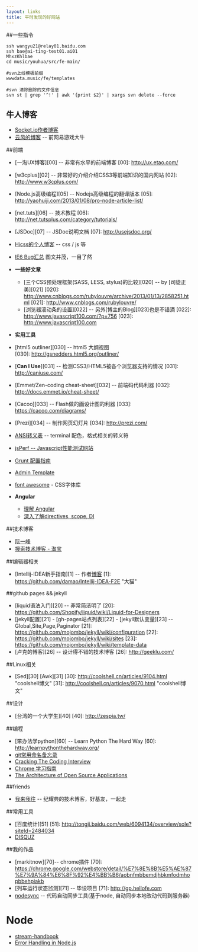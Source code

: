 ```yaml
---
layout: links
title: 平时发现的好网站
---
```

##一些指令

    ssh wangyu21@relay01.baidu.com
    ssh bae@ai-ting-test01.ai01
    MhxzKhlbae
    cd music/youhua/src/fe-main/
    
    #svn上线模板前缀
    wwwdata.music/fe/templates
    
    #svn 清除删除的文件信息
    svn st | grep '^!' | awk '{print $2}' | xargs svn delete --force

## 牛人博客
+ [Socket.io作者博客](http://www.devthought.com/) 
+ [云风的博客](http://blog.codingnow.com/) -- 前网易游戏大牛


##前端
+ [一淘UX博客][00] -- 非常有水平的前端博客
[00]: http://ux.etao.com/
+ [w3cplus][02] -- 非常好的介绍介绍CSS3等前端知识的国内网站
[02]: http://www.w3cplus.com/
+ [Node.js高级编程][05] -- Nodejs高级编程的翻译版本
[05]: http://yaohuiji.com/2013/01/08/pro-node-article-list/
+ [net.tuts][06] -- 技术教程
[06]: http://net.tutsplus.com/category/tutorials/
+ [JSDoc][07] -- JSDoc说明文档
[07]: http://usejsdoc.org/
+ [Hicss的个人博客](http://www.hicss.net/) -- css / js 等
+ [IE6 Bug汇总](http://stylisticweb.com/design-tutorials/15-ie6-bugs-and-simple-solutions) 图文并茂，一目了然

+ **一些好文章**
  + [三个CSS预处理框架(SASS, LESS, stylus)的比较][020] -- by [司徒正美][021]
[020]: http://www.cnblogs.com/rubylouvre/archive/2013/01/13/2858251.html
[021]: http://www.cnblogs.com/rubylouvre/
  + [浏览器滚动条的设置][022] -- 另外[博主的Blog][023]也是不错滴
[022]: http://www.javascript100.com/?p=756
[023]: http://www.javascript100.com

+  **实用工具**  
  + [html5 outliner][030] -- html5 大纲视图  
[030]: http://gsnedders.html5.org/outliner/
  + [**Can I Use**][031] -- 检测CSS3/HTML5被各个浏览器支持的情况
[031]: http://caniuse.com/
  + [Emmet/Zen-coding cheat-sheet][032] -- 前端码代码利器
[032]: http://docs.emmet.io/cheat-sheet/
  + [Cacoo][033] -- Flash做的画设计图的利器
[033]: https://cacoo.com/diagrams/
  + [Prezi][034] -- 制作网页幻灯片
[034]: http://prezi.com/
  + [ANSI转义表](http://ascii-table.com/ansi-escape-sequences.php) -- terminal 配色，格式相关的转义符
  + [jsPerf -- Javascript性能测试网站](http://jsperf.com/)
  + [Grunt 配置指南](http://spin.atomicobject.com/2013/05/13/javascript-front-end-grunt/)
  + [Admin Template](http://www.egrappler.com/templatevamp-free-twitter-bootstrap-admin-template/)
  + [font awesome](http://fontawesome.io/) - CSS字体库

+ **Angular**
  + [理解 Angular](http://onehungrymind.com/angularjs-sticky-notes-pt-1-architecture/)
  + [深入了解directives, scope, DI](https://github.com/angular/angular.js/wiki/Understanding-Directives)

##技术博客
+ [阮一峰](http://www.ruanyifeng.com/blog/)
+ [搜索技术博客 - 淘宝](http://www.searchtb.com/)

##编辑器相关
+ [Intellij-IDEA新手指南][1] -- 作者[博客](http://ooxx.me/)
[1]: https://github.com/damao/Intellij-IDEA-F2E "大猫"

##github pages && jekyll
+ [liquid语法入门][20] -- 非常简洁明了
[20]: https://github.com/Shopify/liquid/wiki/Liquid-for-Designers
+ [jekyll配置][21] - [gh-pages站点列表][22] - [jekyll默认变量][23] -- Global,Site,Page,Paginator
[21]: https://github.com/mojombo/jekyll/wiki/configuration
[22]: https://github.com/mojombo/jekyll/wiki/sites
[23]: https://github.com/mojombo/jekyll/wiki/template-data
+ [卢克的博客][26] -- 设计得不错的技术博客
[26]: http://geeklu.com/

##Linux相关
+ [Sed][30] [Awk][31]
[30]: http://coolshell.cn/articles/9104.html "coolshell博文"
[31]: http://coolshell.cn/articles/9070.html "coolshell博文"

##设计
+ [台湾的一个大学生][40]
[40]: http://zespia.tw/

##编程
+ [笨办法学python][60] -- Learn Python The Hard Way
[60]: http://learnpythonthehardway.org/
+ [git常用命名备忘录](http://cloudbbs.org/forum.php?mod=viewthread&tid=16794)
+ [Cracking The Coding Interview](http://hawstein.com/posts/ctci-solutions-contents.html)
+ [Chrome 学习指南](http://fe.baidu.com/doc/wpo/research/chromium-gettingstart-guide.text)
+ [The Architecture of Open Source Applications](http://aosabook.org/en/index.html)

##friends
+ [我来我往](http://jyd.me/) -- 纪耀典的技术博客，好基友，一起走

##常用工具
+ [百度统计][51]
[51]: http://tongji.baidu.com/web/6094134/overview/sole?siteId=2484034
+ [DISQUZ](http://hellofe.disqus.com/admin)

##我的作品
+ [markitnow][70]-- chrome插件
[70]: https://chrome.google.com/webstore/detail/%E7%8E%8B%E5%AE%87%E7%9A%84%E6%8F%92%E4%BB%B6/aobnfmbbemdjhbkmfodmhopbbehpiakb
+ [列车运行状态监测][71] -- 毕设项目
[71]: http://gp.hellofe.com
+ [nodesync](https://npmjs.org/package/nodesync) -- 代码自动同步工具(基于node, 自动同步本地改动代码到服务器)
 

# Node 
+ [stream-handbook](https://github.com/substack/stream-handbook)
+ [Error Handling in Node.js](http://www.joyent.com/developers/node/design/errors)
